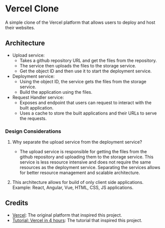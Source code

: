# Vercel Clone

A simple clone of the Vercel platform that allows users to deploy and host their websites.

## Architecture

- Upload service:
    - Takes a github repository URL and get the files from the repository.
    - The service then uploads the files to the storage service.
    - Get the object ID and then use it to start the deployment service.
- Deployment service:
    - Using the object ID, the service gets the files from the storage service.
    - Build the application using the files.
- Request Handler service:
    - Exposes and endpoint that users can request to interact with the built application.
    - Uses a cache to store the built applications and their URLs to serve the requests.

### Design Considerations

1. Why separate the upload service from the deployment service?
    - The upload service is responsible for getting the files from the github repository and uploading them to the storage service. This service is less resource intensive and does not require the same resources as the deployment service. Separating the services allows for better resource management and scalable architecture.

2. This architecture allows for build of only client side applications. Example: React, Angular, Vue, HTML, CSS, JS applications.

## Credits

- [Vercel](https://vercel.com/): The original platform that inspired this project.
- [Tutorial: Vercel in 4 hours](https://www.youtube.com/watch?v=c8_tafixiAs&t=222s): The tutorial that inspired this project.